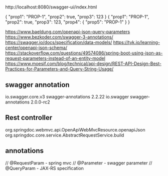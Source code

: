 #  

http://localhost:8080/swagger-ui/index.html

{ "prop1": "PROP-1", "prop2": true, "prop3": 123 }
{
"prop1": "PROP-1",
"prop2": true,
"prop3": 123,
"prop4": {
"prop5": "PROP-1"
}
}

https://www.baeldung.com/openapi-json-query-parameters
https://www.bezkoder.com/swagger-3-annotations/
https://swagger.io/docs/specification/data-models/
https://tyk.io/learning-center/openapi-json-schema/
https://stackoverflow.com/questions/49574086/spring-boot-using-json-as-request-parameters-instead-of-an-entity-model
https://www.moesif.com/blog/technical/api-design/REST-API-Design-Best-Practices-for-Parameters-and-Query-String-Usage/

swagger annotation
---

<dependency>
    <groupId>io.swagger.core.v3</groupId>
    <artifactId>swagger-annotations</artifactId>
    <version>2.2.22</version>
</dependency>

<dependency>
    <groupId>io.swagger</groupId>
    <artifactId>swagger-annotations</artifactId>
    <version>2.0.0-rc2</version>
</dependency>

Rest controller
---
org.springdoc.webmvc.api.OpenApiWebMvcResource.openapiJson
org.springdoc.core.service.AbstractRequestService.build

annotations
---
// @RequestParam - spring mvc
// @Parameter - swagger parameter
// @QueryParam - JAX-RS specification